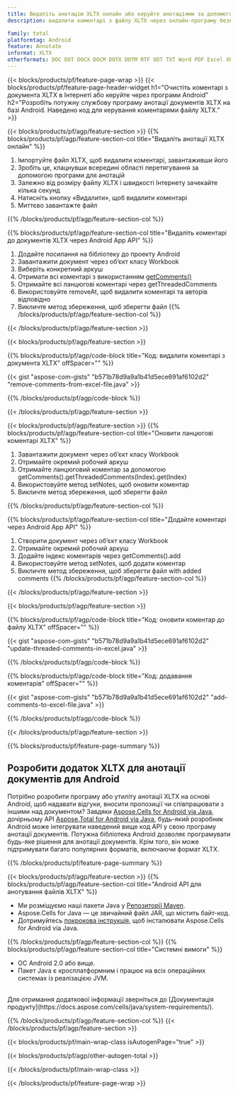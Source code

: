 ```yaml
---
title: Видаліть анотацію XLTX онлайн або керуйте анотаціями за допомогою мобільних програм Android
description: видалити коментарі з файлу XLTX через онлайн-програму безкоштовно. Код Android API для керування коментарями файлів XLTX.

family: total
platformtag: Android
feature: Annotate
informat: XLTX
otherformats: DOC DOT DOCX DOCM DOTX DOTM RTF ODT TXT Word PDF Excel XLS XLSX XLSB XLSM XLT XLTX XLTM CSV TSV ODS Powerpoint PPT PPS PPTX POTX PPSX PPTM PPSM POTM ODP
---
```

{{< blocks/products/pf/feature-page-wrap >}}
{{< blocks/products/pf/feature-page-header-widget h1="Очистіть коментарі з документа XLTX в Інтернеті або керуйте через програми Android" h2="Розробіть потужну службову програму анотації документів XLTX на базі Android. Наведено код для керування коментарями файлу XLTX." >}}

{{< blocks/products/pf/agp/feature-section >}}
{{% blocks/products/pf/agp/feature-section-col title="Видаліть анотації XLTX онлайн" %}}

1. Імпортуйте файл XLTX, щоб видалити коментарі, завантаживши його
1. Зробіть це, клацнувши всередині області перетягування за допомогою програми для анотацій
1. Залежно від розміру файлу XLTX і швидкості Інтернету зачекайте кілька секунд
1. Натисніть кнопку «Видалити», щоб видалити коментарі
1. Миттєво завантажте файл

{{% /blocks/products/pf/agp/feature-section-col %}}

{{% blocks/products/pf/agp/feature-section-col title="Видаліть коментарі до документів XLTX через Android App API" %}}

1. Додайте посилання на бібліотеку до проекту Android 
1. Завантажити документ через об’єкт класу Workbook
1. Виберіть конкретний аркуш
1. Отримати всі коментарі з використанням [getComments()](https://reference.aspose.com/cells/java/com.aspose.cells/worksheet/#getComments--)
1. Отримайте всі ланцюгові коментарі через getThreadedComments
1. Використовуйте removeAt, щоб видалити коментарі та авторів відповідно
1. Викличте метод збереження, щоб зберегти файл
{{% /blocks/products/pf/agp/feature-section-col %}}

{{< /blocks/products/pf/agp/feature-section >}}

{{< blocks/products/pf/agp/feature-section >}}

{{% blocks/products/pf/agp/code-block title="Код: видалити коментарі з документа XLTX" offSpacer="" %}}

{{< gist "aspose-com-gists" "b571b78d9a9a1b41d5ece691af6102d2" "remove-comments-from-excel-file.java" >}}

{{% /blocks/products/pf/agp/code-block %}}

{{< /blocks/products/pf/agp/feature-section >}}


{{< blocks/products/pf/agp/feature-section >}}
{{% blocks/products/pf/agp/feature-section-col title="Оновити ланцюгові коментарі XLTX" %}}

1. Завантажити документ через об’єкт класу Workbook
1. Отримайте окремий робочий аркуш 
1. Отримайте ланцюговий коментар за допомогою getComments().getThreadedComments(Index).get(Index)
1. Використовуйте метод setNotes, щоб оновити коментар 
1. Викличте метод збереження, щоб зберегти файл

{{% /blocks/products/pf/agp/feature-section-col %}}

{{% blocks/products/pf/agp/feature-section-col title="Додайте коментарі через Android App API" %}}

1. Створити документ через об’єкт класу Workbook
1. Отримайте окремий робочий аркуш
1. Додайте індекс коментарів через getComments().add
1. Використовуйте метод setNotes, щоб додати коментар  
1. Викличте метод збереження, щоб зберегти файл with added comments
{{% /blocks/products/pf/agp/feature-section-col %}}

{{< /blocks/products/pf/agp/feature-section >}}

{{< blocks/products/pf/agp/feature-section >}}

{{% blocks/products/pf/agp/code-block title="Код: оновити коментар до файлу XLTX" offSpacer="" %}}

{{< gist "aspose-com-gists" "b571b78d9a9a1b41d5ece691af6102d2" "update-threaded-comments-in-excel.java" >}}

{{% /blocks/products/pf/agp/code-block %}}

{{% blocks/products/pf/agp/code-block title="Код: додавання коментарів" offSpacer="" %}}

{{< gist "aspose-com-gists" "b571b78d9a9a1b41d5ece691af6102d2" "add-comments-to-excel-file.java" >}}

{{% /blocks/products/pf/agp/code-block %}}

{{< /blocks/products/pf/agp/feature-section >}}


{{% blocks/products/pf/feature-page-summary %}}


<h2>Розробити додаток XLTX для анотації документів для Android</h2>

Потрібно розробити програму або утиліту анотації XLTX на основі Android, щоб надавати відгуки, вносити пропозиції чи співпрацювати з іншими над документом? Завдяки [Aspose.Cells for Android via Java](https://products.aspose.com/cells/uk/android-java/), дочірньому API [Aspose.Total for Android via Java](https://products.aspose.com/total/uk/android-java/), будь-який розробник Android може інтегрувати наведений вище код API у свою програму анотації документів. Потужна бібліотека Android дозволяє програмувати будь-яке рішення для анотації документів. Крім того, він може підтримувати багато популярних форматів, включаючи формат XLTX.<br />

{{% /blocks/products/pf/feature-page-summary %}}

{{< blocks/products/pf/agp/feature-section >}}
{{% blocks/products/pf/agp/feature-section-col title="Android API для анотування файлів XLTX" %}}

- Ми розміщуємо наші пакети Java у [Репозиторії Maven](https://releases.aspose.com/java/repo/com/aspose/aspose-cells/). 
- Aspose.Cells for Java — це звичайний файл JAR, що містить байт-код. 
- Дотримуйтесь [покрокова інструкція](https://docs.aspose.com/cells/java/installation/#install-aspose-cells-for-java-from-maven-repository), щоб інсталювати Aspose.Cells for Android via Java.

{{% /blocks/products/pf/agp/feature-section-col %}}
{{% blocks/products/pf/agp/feature-section-col title="Системні вимоги" %}}

- ОС Android 2.0 або вище.
- Пакет Java є кросплатформним і працює на всіх операційних системах із реалізацією JVM.

<br />
Для отримання додаткової інформації зверніться до [Документація продукту](https://docs.aspose.com/cells/java/system-requirements/).

{{% /blocks/products/pf/agp/feature-section-col %}}
{{< /blocks/products/pf/agp/feature-section >}}


{{< blocks/products/pf/main-wrap-class isAutogenPage="true" >}}

{{< blocks/products/pf/agp/other-autogen-total >}}

{{< /blocks/products/pf/main-wrap-class >}}

{{< /blocks/products/pf/feature-page-wrap >}}